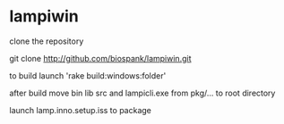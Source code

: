 lampiwin
========

clone the repository

git clone http://github.com/biospank/lampiwin.git

to build launch 'rake build:windows:folder'

after build move bin lib src and lampicli.exe from pkg/... to root directory

launch lamp.inno.setup.iss to package